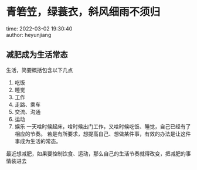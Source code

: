 # 青箬笠，绿蓑衣，斜风细雨不须归

time: 2022-03-02 19:30:40  
author: heyunjiang

## 减肥成为生活常态

生活，简要概括包含以下几点  
1. 吃饭
2. 睡觉
3. 工作
4. 走路、乘车
5. 交流、沟通
6. 运动
7. 娱乐
一天啥时候起床，啥时候出门工作，又啥时候吃饭、睡觉，自己已经有了相应的节奏。
若是有所要求，想提高自己、想做某件事，有效的办法是让这件事成为生活的常态。

最近想减肥，如果要控制饮食、运动，那么自己的生活节奏就得改变，把减肥的事情装进去
